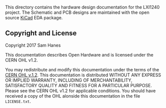 This directory contains the hardware design documentation for the
LXI1240 project. The Schematic and PCB designs are maintained with
the open source [KiCad] EDA package.

[KiCad]: http://kicad-pcb.org/

## Copyright and License

Copyright 2017 Sam Hanes

This documentation describes Open Hardware and is licensed under the
CERN OHL v1.2.

You may redistribute and modify this documentation under the terms of
the [CERN OHL v.1.2][OHL]. This documentation is distributed WITHOUT ANY
EXPRESS OR IMPLIED WARRANTY, INCLUDING OF MERCHANTABILITY, SATISFACTORY
QUALITY AND FITNESS FOR A PARTICULAR PURPOSE. Please see the CERN OHL
v1.2 for applicable conditions. You should have received a copy of the
OHL alonside this documentation in the file `LICENSE.txt`.

[OHL]: https://www.ohwr.org/projects/cernohl/wiki/cernohl
